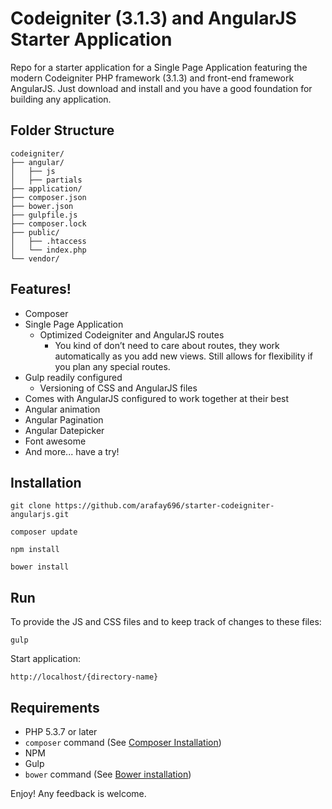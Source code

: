 # Codeigniter (3.1.3) and AngularJS Starter Application

Repo for a starter application for a Single Page Application featuring the modern Codeigniter PHP framework (3.1.3) and front-end framework AngularJS. Just download and install and you have a good foundation for building any application.

## Folder Structure

```
codeigniter/
├── angular/
│   ├── js
│   ├── partials
├── application/
├── composer.json
├── bower.json
├── gulpfile.js
├── composer.lock
├── public/
│   ├── .htaccess
│   └── index.php
└── vendor/
```

## Features!

- Composer
- Single Page Application
  - Optimized Codeigniter and AngularJS routes
    - You kind of don’t need to care about routes, they work automatically as you add new views. Still allows for flexibility if you plan any special routes.
- Gulp readily configured
  - Versioning of CSS and AngularJS files
- Comes with AngularJS configured to work together at their best
- Angular animation 
- Angular Pagination
- Angular Datepicker
- Font awesome 
- And more... have a try!

## Installation
```
git clone https://github.com/arafay696/starter-codeigniter-angularjs.git
```
```
composer update
```
```
npm install
```
```
bower install
```

## Run

To provide the JS and CSS files and to keep track of changes to these files:
```
gulp
```

Start application:
```
http://localhost/{directory-name}
```

## Requirements

- PHP 5.3.7 or later
- `composer` command (See [Composer Installation](https://getcomposer.org/doc/00-intro.md#installation-linux-unix-osx))
- NPM
- Gulp
- `bower` command (See [Bower installation](https://bower.io/))

Enjoy! Any feedback is welcome.